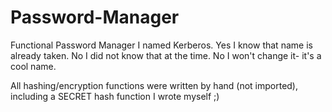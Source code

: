 # Password-Manager
Functional Password Manager I named Kerberos. Yes I know that name is already taken. No I did not know that at the time. No I won't change it- it's a cool name.

All hashing/encryption functions were written by hand (not imported), including a SECRET hash function I wrote myself ;)

